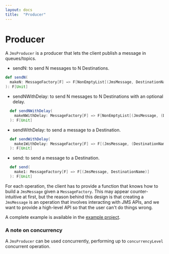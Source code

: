 ```yaml
---
layout: docs
title:  "Producer"
---
```


# Producer

A `JmsProducer` is a producer that lets the client publish a message in queues/topics.

- sendN: to send N messages to N Destinations.
```scala
def sendN(
  makeN: MessageFactory[F] => F[NonEmptyList[(JmsMessage, DestinationName)]]
): F[Unit]
```

- sendNWithDelay: to send N messages to N Destinations with an optional delay.
```scala
  def sendNWithDelay(
    makeNWithDelay: MessageFactory[F] => F[NonEmptyList[(JmsMessage, (DestinationName, Option[FiniteDuration]))]]
  ): F[Unit]
```

- sendWithDelay: to send a message to a Destination.
```scala
  def sendWithDelay(
    make1WithDelay: MessageFactory[F] => F[(JmsMessage, (DestinationName, Option[FiniteDuration]))]
  ): F[Unit]
```
- send: to send a message to a Destination.
```scala
  def send(
    make1: MessageFactory[F] => F[(JmsMessage, DestinationName)]
  ): F[Unit]
```

For each operation, the client has to provide a function that knows how to build a `JmsMessage` given a `MessageFactory`.
This may appear counter-intuitive at first, but the reason behind this design is that creating a `JmsMessage` is an operation that involves interacting with JMS APIs, and we want to provide a high-level API so that the user can't do things wrong.

A complete example is available in the [example project](https://github.com/fp-in-bo/jms4s/blob/main/examples/src/main/scala/ProducerExample.scala).

### A note on concurrency

A `JmsProducer` can be used concurrently, performing up to `concurrencyLevel` concurrent operation.
